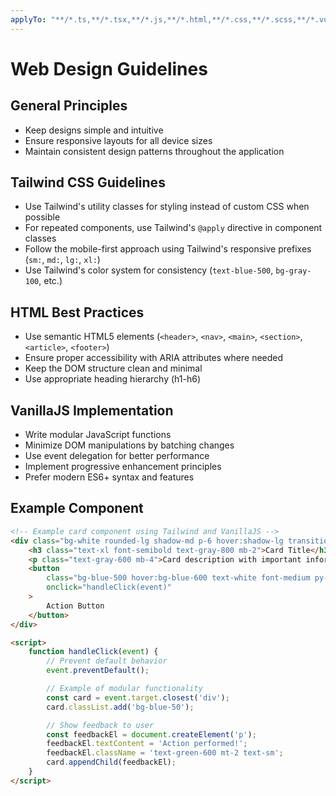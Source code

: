 ```yaml
---
applyTo: "**/*.ts,**/*.tsx,**/*.js,**/*.html,**/*.css,**/*.scss,**/*.vue"
---
```

# Web Design Guidelines

## General Principles

* Keep designs simple and intuitive
* Ensure responsive layouts for all device sizes
* Maintain consistent design patterns throughout the application

## Tailwind CSS Guidelines

* Use Tailwind's utility classes for styling instead of custom CSS when possible
* For repeated components, use Tailwind's `@apply` directive in component classes
* Follow the mobile-first approach using Tailwind's responsive prefixes (`sm:`, `md:`, `lg:`, `xl:`)
* Use Tailwind's color system for consistency (`text-blue-500`, `bg-gray-100`, etc.)

## HTML Best Practices

* Use semantic HTML5 elements (`<header>`, `<nav>`, `<main>`, `<section>`, `<article>`, `<footer>`)
* Ensure proper accessibility with ARIA attributes where needed
* Keep the DOM structure clean and minimal
* Use appropriate heading hierarchy (h1-h6)

## VanillaJS Implementation

* Write modular JavaScript functions
* Minimize DOM manipulations by batching changes
* Use event delegation for better performance
* Implement progressive enhancement principles
* Prefer modern ES6+ syntax and features

## Example Component

```html
<!-- Example card component using Tailwind and VanillaJS -->
<div class="bg-white rounded-lg shadow-md p-6 hover:shadow-lg transition-shadow duration-300">
    <h3 class="text-xl font-semibold text-gray-800 mb-2">Card Title</h3>
    <p class="text-gray-600 mb-4">Card description with important information.</p>
    <button
        class="bg-blue-500 hover:bg-blue-600 text-white font-medium py-2 px-4 rounded transition-colors duration-200"
        onclick="handleClick(event)"
    >
        Action Button
    </button>
</div>

<script>
    function handleClick(event) {
        // Prevent default behavior
        event.preventDefault();

        // Example of modular functionality
        const card = event.target.closest('div');
        card.classList.add('bg-blue-50');

        // Show feedback to user
        const feedbackEl = document.createElement('p');
        feedbackEl.textContent = 'Action performed!';
        feedbackEl.className = 'text-green-600 mt-2 text-sm';
        card.appendChild(feedbackEl);
    }
</script>
```
